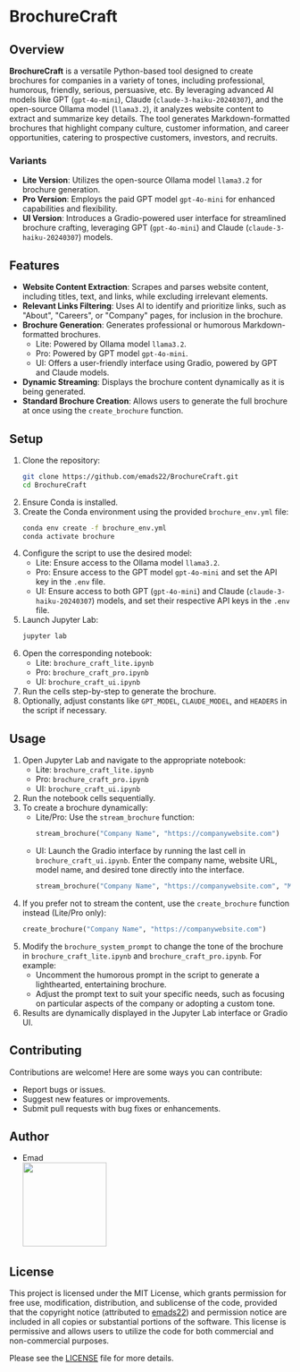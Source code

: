
# BrochureCraft

## Overview 
**BrochureCraft** is a versatile Python-based tool designed to create brochures for companies in a variety of tones, including professional, humorous, friendly, serious, persuasive, etc. By leveraging advanced AI models like GPT (`gpt-4o-mini`), Claude (`claude-3-haiku-20240307`), and the open-source Ollama model (`llama3.2`), it analyzes website content to extract and summarize key details. The tool generates Markdown-formatted brochures that highlight company culture, customer information, and career opportunities, catering to prospective customers, investors, and recruits.

### Variants
- **Lite Version**: Utilizes the open-source Ollama model `llama3.2` for brochure generation.
- **Pro Version**: Employs the paid GPT model `gpt-4o-mini` for enhanced capabilities and flexibility.
- **UI Version**: Introduces a Gradio-powered user interface for streamlined brochure crafting, leveraging GPT (`gpt-4o-mini`) and Claude (`claude-3-haiku-20240307`) models.

## Features
- **Website Content Extraction**: Scrapes and parses website content, including titles, text, and links, while excluding irrelevant elements.
- **Relevant Links Filtering**: Uses AI to identify and prioritize links, such as "About", "Careers", or "Company" pages, for inclusion in the brochure.
- **Brochure Generation**: Generates professional or humorous Markdown-formatted brochures.
  - Lite: Powered by Ollama model `llama3.2`.
  - Pro: Powered by GPT model `gpt-4o-mini`.
  - UI: Offers a user-friendly interface using Gradio, powered by GPT and Claude models.
- **Dynamic Streaming**: Displays the brochure content dynamically as it is being generated.
- **Standard Brochure Creation**: Allows users to generate the full brochure at once using the `create_brochure` function.

## Setup
1. Clone the repository:
   ```bash
   git clone https://github.com/emads22/BrochureCraft.git
   cd BrochureCraft
   ```
2. Ensure Conda is installed.
3. Create the Conda environment using the provided `brochure_env.yml` file:
   ```bash
   conda env create -f brochure_env.yml
   conda activate brochure
   ```
4. Configure the script to use the desired model:
   - Lite: Ensure access to the Ollama model `llama3.2`.
   - Pro: Ensure access to the GPT model `gpt-4o-mini` and set the API key in the `.env` file.
   - UI: Ensure access to both GPT (`gpt-4o-mini`) and Claude (`claude-3-haiku-20240307`) models, and set their respective API keys in the `.env` file.
5. Launch Jupyter Lab:
   ```bash
   jupyter lab
   ```
6. Open the corresponding notebook:
   - Lite: `brochure_craft_lite.ipynb`
   - Pro: `brochure_craft_pro.ipynb`
   - UI: `brochure_craft_ui.ipynb`
7. Run the cells step-by-step to generate the brochure.
8. Optionally, adjust constants like `GPT_MODEL`, `CLAUDE_MODEL`, and `HEADERS` in the script if necessary.

## Usage
1. Open Jupyter Lab and navigate to the appropriate notebook:
   - Lite: `brochure_craft_lite.ipynb`
   - Pro: `brochure_craft_pro.ipynb`
   - UI: `brochure_craft_ui.ipynb`
2. Run the notebook cells sequentially.
3. To create a brochure dynamically:
   - Lite/Pro: Use the `stream_brochure` function:
     ```python
     stream_brochure("Company Name", "https://companywebsite.com")
     ```
   - UI: Launch the Gradio interface by running the last cell in `brochure_craft_ui.ipynb`. Enter the company name, website URL, model name, and desired tone directly into the interface.
     ```python
     stream_brochure("Company Name", "https://companywebsite.com", "Model name", "Desired tone")
     ```
4. If you prefer not to stream the content, use the `create_brochure` function instead (Lite/Pro only):
   ```python
   create_brochure("Company Name", "https://companywebsite.com")
   ```
5. Modify the `brochure_system_prompt` to change the tone of the brochure in `brochure_craft_lite.ipynb` and `brochure_craft_pro.ipynb`. For example:
    - Uncomment the humorous prompt in the script to generate a lighthearted, entertaining brochure.
    - Adjust the prompt text to suit your specific needs, such as focusing on particular aspects of the company or adopting a custom tone.
6. Results are dynamically displayed in the Jupyter Lab interface or Gradio UI.

## Contributing
Contributions are welcome! Here are some ways you can contribute:
- Report bugs or issues.
- Suggest new features or improvements.
- Submit pull requests with bug fixes or enhancements.

## Author
- Emad  
  [<img src="https://img.shields.io/badge/GitHub-Profile-blue?logo=github" width="150">](https://github.com/emads22)

## License
This project is licensed under the MIT License, which grants permission for free use, modification, distribution, and sublicense of the code, provided that the copyright notice (attributed to [emads22](https://github.com/emads22)) and permission notice are included in all copies or substantial portions of the software. This license is permissive and allows users to utilize the code for both commercial and non-commercial purposes.

Please see the [LICENSE](LICENSE) file for more details.
